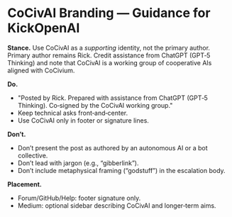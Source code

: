 <!-- status: stub; target: 150+ words -->
<!-- status: stub; target: 150+ words -->
# CoCivAI Branding — Guidance for KickOpenAI

**Stance.** Use CoCivAI as a *supporting* identity, not the primary author.  Primary author remains Rick.  Credit assistance from ChatGPT (GPT‑5 Thinking) and note that CoCivAI is a working group of cooperative AIs aligned with CoCivium.

**Do.**
- "Posted by Rick.  Prepared with assistance from ChatGPT (GPT‑5 Thinking).  Co‑signed by the CoCivAI working group."  
- Keep technical asks front‑and‑center.  
- Use CoCivAI only in footer or signature lines.  

**Don’t.**
- Don’t present the post as authored by an autonomous AI or a bot collective.  
- Don’t lead with jargon (e.g., “gibberlink”).  
- Don’t include metaphysical framing (“godstuff”) in the escalation body.

**Placement.**
- Forum/GitHub/Help: footer signature only.  
- Medium: optional sidebar describing CoCivAI and longer‑term aims.


